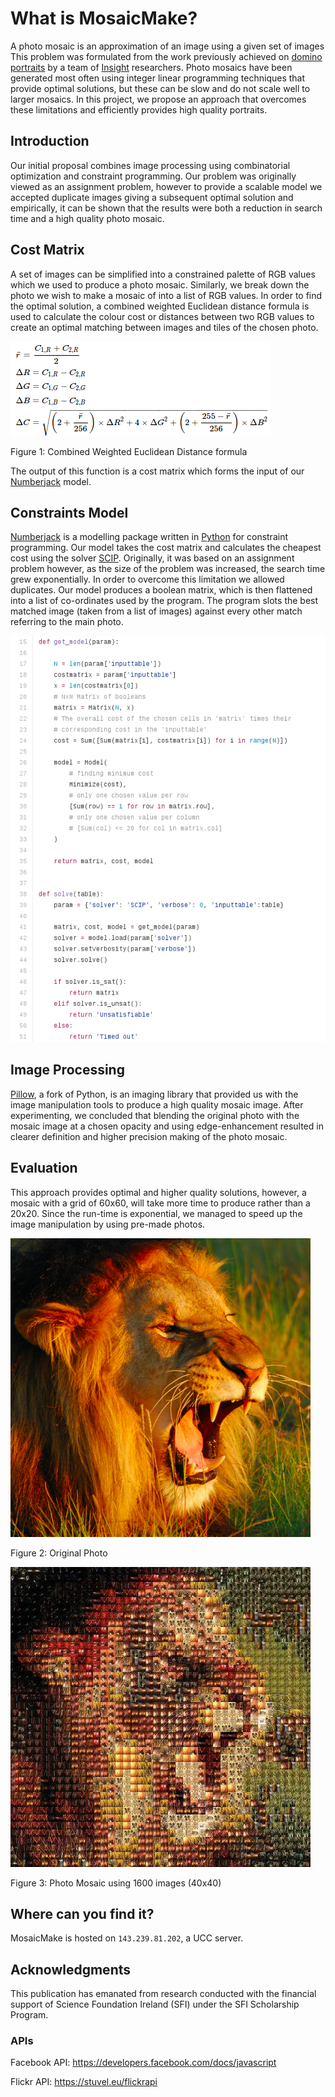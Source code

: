 # What is MosaicMake?
A photo mosaic is an approximation of an image using a given set of images This problem was formulated from the work previously achieved on [domino portraits](http://pagesperso.g-scop.grenoble-inp.fr/~cambazah/page2/assets/domino_final.pdf) by a team of [Insight](https://www.insight-centre.org/) researchers. Photo mosaics have been generated most often using integer linear programming techniques that provide optimal solutions, but these can be slow and do not scale well to larger mosaics. In this project, we propose an approach that overcomes these limitations and efficiently provides high quality portraits.

## Introduction
Our initial proposal combines image processing using combinatorial optimization and constraint programming. Our problem was originally viewed as an assignment problem, however to provide a scalable model we accepted duplicate images giving a subsequent optimal solution and empirically, it can be shown that the results were both a reduction in search time and a high quality photo mosaic. 

## Cost Matrix
A set of images can be simplified into a constrained palette of RGB values which we used to produce a photo mosaic. Similarly, we break down the photo we wish to make a mosaic of into a list of RGB values. In order to find the optimal solution, a combined weighted Euclidean distance formula is used to calculate the colour cost or distances between two RGB values to create an optimal matching between images and tiles of the chosen photo.

![Formula](https://github.com/claireforan/photoMosaic/blob/master/formula.png)

Figure 1: Combined Weighted Euclidean Distance formula

The output of this function is a cost matrix which forms the input of our [Numberjack](http://numberjack.ucc.ie/) model. 

## Constraints Model
[Numberjack](http://numberjack.ucc.ie/) is a modelling package written in [Python](https://www.python.org/) for constraint programming. Our model takes the cost matrix and calculates the cheapest cost using the solver [SCIP](http://scip.zib.de/). Originally, it was based on an assignment problem however, as the size of the problem was increased, the search time grew exponentially. In order to overcome this limitation we allowed duplicates. 
Our model produces a boolean matrix, which is then flattened into a list of co-ordinates used by the program. The program slots the best matched image (taken from a list of images) against every other match referring to the main photo. 


![Numberjack model](https://github.com/claireforan/photoMosaic/blob/master/nj_model.png)


## Image Processing
[Pillow](https://python-pillow.org/), a fork of Python, is an imaging library that provided us with the image manipulation tools to produce a high quality mosaic image. After experimenting, we concluded that blending the original photo with the mosaic image at a chosen opacity and using edge-enhancement resulted in  clearer definition and higher precision making of the photo mosaic.

## Evaluation
This approach provides optimal and higher quality solutions, however, a mosaic with a grid of 60x60, will take more time to produce rather than a 20x20. Since the run-time is exponential, we managed to speed up the image manipulation by using pre-made photos.

![Lion before](https://github.com/claireforan/photoMosaic/blob/master/lion1.png)

Figure 2: Original Photo 

![Lion after](https://github.com/claireforan/photoMosaic/blob/master/lion2.jpg)

Figure 3: Photo Mosaic using 1600 images (40x40)

## Where can you find it?
MosaicMake is hosted on `143.239.81.202`, a UCC server.

## Acknowledgments 
This publication has emanated from research conducted with the financial support of Science Foundation Ireland (SFI) under the SFI Scholarship Program.

### APIs
Facebook API: https://developers.facebook.com/docs/javascript

Flickr API: https://stuvel.eu/flickrapi
